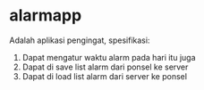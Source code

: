 # alarmapp

Adalah aplikasi pengingat, spesifikasi:
1. Dapat mengatur waktu alarm pada hari itu juga
2. Dapat di save list alarm dari ponsel ke server
3. Dapat di load list alarm dari server ke ponsel
